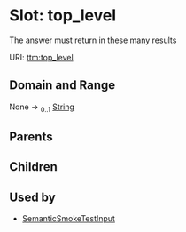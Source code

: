 
# Slot: top_level


The answer must return in these many results

URI: [ttm:top_level](https://w3id.org/TranslatorSRI/TranslatorTestingModel/top_level)


## Domain and Range

None &#8594;  <sub>0..1</sub> [String](types/String.md)

## Parents


## Children


## Used by

 * [SemanticSmokeTestInput](SemanticSmokeTestInput.md)
